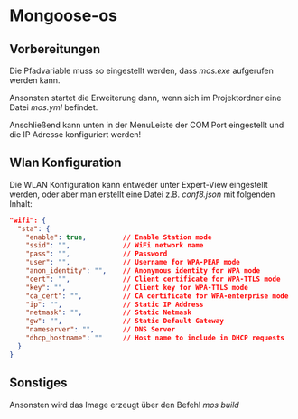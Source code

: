 # Mongoose-os
## Vorbereitungen
Die Pfadvariable muss so eingestellt werden, dass *mos.exe* aufgerufen werden kann.

Ansonsten startet die Erweiterung dann, wenn sich im Projektordner eine Datei *mos.yml* befindet.

Anschließend kann unten in der MenuLeiste der COM Port eingestellt und die IP Adresse konfiguriert werden!
## Wlan Konfiguration
Die WLAN Konfiguration kann entweder unter Expert-View eingestellt werden, oder aber man erstellt eine Datei z.B. *conf8.json* mit folgenden Inhalt:
```json
"wifi": {
  "sta": {
    "enable": true,         // Enable Station mode
    "ssid": "",             // WiFi network name
    "pass": "",             // Password
    "user": "",             // Username for WPA-PEAP mode
    "anon_identity": "",    // Anonymous identity for WPA mode
    "cert": "",             // Client certificate for WPA-TTLS mode
    "key": "",              // Client key for WPA-TTLS mode
    "ca_cert": "",          // CA certificate for WPA-enterprise mode
    "ip": "",               // Static IP Address
    "netmask": "",          // Static Netmask
    "gw": "",               // Static Default Gateway
    "nameserver": "",       // DNS Server
    "dhcp_hostname": ""     // Host name to include in DHCP requests
  }
}
```

## Sonstiges
Ansonsten wird das Image erzeugt über den Befehl *mos build*
